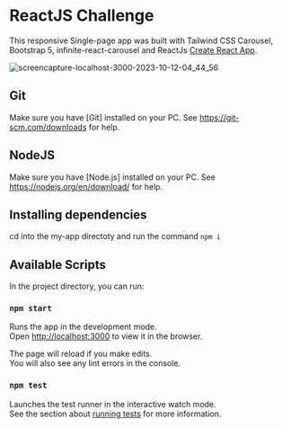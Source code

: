 # ReactJS Challenge

This responsive Single-page app was built with Tailwind CSS Carousel, Bootstrap 5, infinite-react-carousel and ReactJs [Create React App](https://github.com/facebook/create-react-app).

![screencapture-localhost-3000-2023-10-12-04_44_56](https://github.com/GuyBosa/react-challenge/assets/40579537/3492cd04-2350-4cf6-b44e-69ae9932d87f)

## Git
Make sure you have [Git] installed on your PC. See https://git-scm.com/downloads for help. 

## NodeJS
Make sure you have [Node.js] installed on your PC. See https://nodejs.org/en/download/ for help. 

## Installing dependencies
cd into the my-app directoty and run the command `npm i`   

## Available Scripts

In the project directory, you can run:

### `npm start`

Runs the app in the development mode.\
Open [http://localhost:3000](http://localhost:3000) to view it in the browser.

The page will reload if you make edits.\
You will also see any lint errors in the console.

### `npm test`

Launches the test runner in the interactive watch mode.\
See the section about [running tests](https://facebook.github.io/create-react-app/docs/running-tests) for more information.

